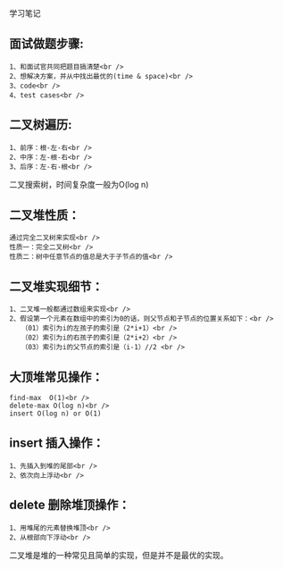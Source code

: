 学习笔记

## 面试做题步骤:
    1、和面试官共同把题目搞清楚<br />
    2、想解决方案，并从中找出最优的(time & space)<br />
    3、code<br />
    4、test cases<br />
  
## 二叉树遍历:
    1、前序：根-左-右<br />
    2、中序：左-根-右<br />
    3、后序：左-右-根<br />
  
二叉搜索树，时间复杂度一般为O(log n)<br />

## 二叉堆性质：
    通过完全二叉树来实现<br />
    性质一：完全二叉树<br />
    性质二：树中任意节点的值总是大于子节点的值<br />

## 二叉堆实现细节：
    1、二叉堆一般都通过数组来实现<br />
    2、假设第一个元素在数组中的索引为0的话，则父节点和子节点的位置关系如下：<br />
       （01）索引为i的左孩子的索引是（2*i+1）<br />
       （02）索引为i的右孩子的索引是（2*i+2）<br />
       （03）索引为i的父节点的索引是（i-1）//2 <br />
   
## 大顶堆常见操作：
    find-max  O(1)<br />
    delete-max O(log n)<br />
    insert O(log n) or O(1)
   
## insert 插入操作：
    1、先插入到堆的尾部<br />
    2、依次向上浮动<br />

## delete 删除堆顶操作：
    1、用堆尾的元素替换堆顶<br />
    2、从根部向下浮动<br />
    
二叉堆是堆的一种常见且简单的实现，但是并不是最优的实现。


   

